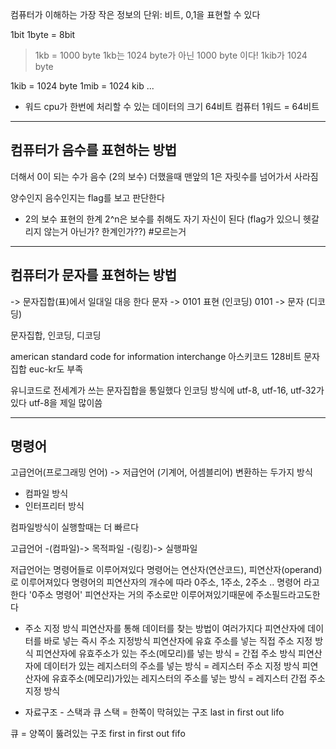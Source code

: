 컴퓨터가 이해하는 가장 작은 정보의 단위: 비트, 0,1을 표현할 수 있다

1bit
1byte = 8bit

> 1kb = 1000 byte
> 1kb는 1024 byte가 아닌 1000 byte 이다!
> 1kib가 1024 byte

1kib = 1024 byte
1mib = 1024 kib
...

- 워드
cpu가 한번에 처리할 수 있는 데이터의 크기
64비트 컴퓨터 1워드 = 64비트

---

## 컴퓨터가 음수를 표현하는 방법

더해서 0이 되는 수가 음수 (2의 보수)
더했을때 맨앞의 1은 자릿수를 넘어가서 사라짐

양수인지 음수인지는 flag를 보고 판단한다

- 2의 보수 표현의 한계
2^n은 보수를 취해도 자기 자신이 된다 (flag가 있으니 헷갈리지 않는거 아닌가? 한계인가??) #모르는거


---

## 컴퓨터가 문자를 표현하는 방법

-> 문자집합(표)에서 일대일 대응 한다
문자 -> 0101 표현 (인코딩)
0101 -> 문자 (디코딩)

문자집합, 인코딩, 디코딩

american standard code for information interchange
아스키코드 128비트 문자집합
euc-kr도 부족

유니코드로 전세계가 쓰는 문자집합을 통일했다
인코딩 방식에 utf-8, utf-16, utf-32가 있다
utf-8을 제일 많이씀


---

## 명령어
고급언어(프로그래밍 언어) -> 저급언어 (기계어, 어셈블리어)
변환하는 두가지 방식
- 컴파일 방식
- 인터프리터 방식

컴파일방식이 실행할때는 더 빠르다

고급언어 -(컴파일)-> 목적파일 -(링킹)-> 실행파일

저급언어는 명령어들로 이루어져있다
명령어는 연산자(연산코드), 피연산자(operand)로 이루어져있다
명령어의 피연산자의 개수에 따라 0주소, 1주소, 2주소 .. 명령어 라고한다
'0주소 명령어'
피연산자는 거의 주소로만 이루어져있기때문에 주소필드라고도한다

- 주소 지정 방식
피연산자를 통해 데이터를 찾는 방법이 여러가지다
피연산자에 데이터를 바로 넣는 즉시 주소 지정방식
피연산자에 유효 주소를 넣는 직접 주소 지정 방식
피연산자에 유효주소가 있는 주소(메모리)를 넣는 방식 = 간접 주소 방식
피연산자에 데이터가 있는 레지스터의 주소를 넣는 방식 = 레지스터 주소 지정 방식
피연산자에 유효주소(메모리)가있는 레지스터의 주소를 넣는 방식 = 레지스터 간접 주소 지정 방식

- 자료구조 - 스택과 큐
스택 = 한쪽이 막혀있는 구조
last in first out
lifo

큐 = 양쪽이 뚫려있는 구조
first in first out
fifo

